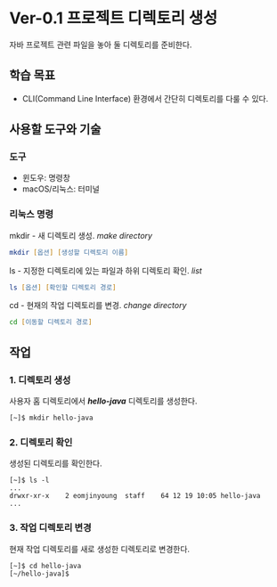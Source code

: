 # Ver-0.1 프로젝트 디렉토리 생성

자바 프로젝트 관련 파일을 놓아 둘 디렉토리를 준비한다.

## 학습 목표

- CLI(Command Line Interface) 환경에서 간단히 디렉토리를 다룰 수 있다.

## 사용할 도구와 기술

### 도구

- 윈도우: 명령창
- macOS/리눅스: 터미널

### 리눅스 명령

mkdir - 새 디렉토리 생성. *make directory*
```zsh
mkdir [옵션] [생성할 디렉토리 이름]
```

ls - 지정한 디렉토리에 있는 파일과 하위 디렉토리 확인. *list*
```zsh
ls [옵션] [확인할 디렉토리 경로]
```

cd - 현재의 작업 디렉토리를 변경. *change directory*
```zsh
cd [이동할 디렉토리 경로]
```

## 작업

### 1. 디렉토리 생성

사용자 홈 디렉토리에서 ***hello-java*** 디렉토리를 생성한다.  

```zsh
[~]$ mkdir hello-java
```

### 2. 디렉토리 확인

생성된 디렉토리를 확인한다.

```
[~]$ ls -l
...
drwxr-xr-x    2 eomjinyoung  staff    64 12 19 10:05 hello-java
...
```

### 3. 작업 디렉토리 변경

현재 작업 디렉토리를 새로 생성한 디렉토리로 변경한다.

```
[~]$ cd hello-java
[~/hello-java]$
```

